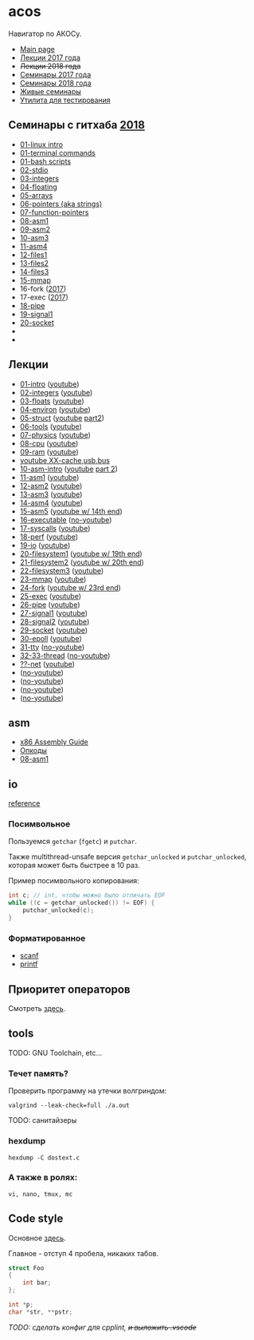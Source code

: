 # acos

Навигатор по АКОСу.

- [Main page](https://caos.ejudge.ru/)
- [Лекции 2017 года](https://github.com/hseos/hseos-course/tree/master/2017/00-lectures)
- ~~Лекции 2018 года~~
- [Семинары 2017 года](https://github.com/hseos/hseos-course/tree/master/2017)
- [Семинары 2018 года](https://github.com/hseos/hseos-course/tree/master/2018)
- [Живые семинары](https://github.com/petuhovskiy/acos/tree/master/sem#Живые-семинары)
- [Утилита для тестирования](https://github.com/petuhovskiy/acos/tree/master/tool#acos-tool)

## Семинары с гитхаба [2018](https://github.com/hseos/hseos-course/tree/master/2018)

- [01-linux intro](https://github.com/hseos/hseos-course/blob/master/2018/01-intro/01-intro.md)
- [01-terminal commands](https://github.com/hseos/hseos-course/blob/master/2018/01-intro/02-cmdline-part1.md)
- [01-bash scripts](https://github.com/hseos/hseos-course/blob/master/2018/01-intro/03-cmdline-part2.md)
- [02-stdio](https://github.com/hseos/hseos-course/tree/master/2018/02-stdio)
- [03-integers](https://github.com/hseos/hseos-course/tree/master/2018/03-integers)
- [04-floating](https://github.com/hseos/hseos-course/tree/master/2018/04-floating-point)
- [05-arrays](https://github.com/hseos/hseos-course/tree/master/2018/05-arrays)
- [06-pointers (aka strings)](https://github.com/hseos/hseos-course/tree/master/2018/06-pointers)
- [07-function-pointers](https://github.com/hseos/hseos-course/tree/master/2018/07-function-pointers)
- [08-asm1](https://github.com/hseos/hseos-course/tree/master/2018/08-asm1)
- [09-asm2](https://github.com/hseos/hseos-course/tree/master/2018/09-asm2)
- [10-asm3](https://github.com/hseos/hseos-course/tree/master/2018/10-asm3)
- [11-asm4](https://github.com/hseos/hseos-course/tree/master/2018/11-asm4)
- [12-files1](https://github.com/hseos/hseos-course/tree/master/2018/12-files1)
- [13-files2](https://github.com/hseos/hseos-course/tree/master/2018/13-files2)
- [14-files3](https://github.com/hseos/hseos-course/tree/master/2018/14-files3)
- [15-mmap](https://github.com/hseos/hseos-course/tree/master/2018/15-mmap)
- 16-fork ([2017](https://github.com/hseos/hseos-course/tree/master/2017/16-fork))
- 17-exec ([2017](https://github.com/hseos/hseos-course/tree/master/2017/18-pipe))
- [18-pipe](https://github.com/hseos/hseos-course/tree/master/2018/18-pipe)
- [19-signal1](https://github.com/hseos/hseos-course/tree/master/2018/19-signal1)
- [20-socket](https://github.com/hseos/hseos-course/tree/master/2018/20-socket)
- [](https://github.com/hseos/hseos-course/tree/master/2018/)
- [](https://github.com/hseos/hseos-course/tree/master/2018/)

## Лекции

- [01-intro](https://github.com/hseos/hseos-course/blob/master/2017/00-lectures/01-intro/01-intro.pdf) ([youtube](https://www.youtube.com/watch?v=dtbu_tEPHsA&index=1&list=PLK4MMyYsjOvo45S1UtYjNJ0kRkvDCDY9j))
- [02-integers](https://github.com/hseos/hseos-course/blob/master/2017/00-lectures/02-integers/02-integers.pdf) ([youtube](https://www.youtube.com/watch?v=gJyvTG68KtA&index=2&list=PLK4MMyYsjOvo45S1UtYjNJ0kRkvDCDY9j))
- [03-floats](https://github.com/hseos/hseos-course/blob/master/2017/00-lectures/03-floats/03-floats.pdf) ([youtube](https://www.youtube.com/watch?v=EbwV_EqnTGc&list=PLK4MMyYsjOvo45S1UtYjNJ0kRkvDCDY9j&index=4))
- [04-environ](https://github.com/hseos/hseos-course/blob/master/2017/00-lectures/04-environ/04-environ.pdf) ([youtube](https://www.youtube.com/watch?v=UsUaYj7Hr8Y&index=3&list=PLK4MMyYsjOvo45S1UtYjNJ0kRkvDCDY9j))
- [05-struct](https://github.com/hseos/hseos-course/blob/master/2017/00-lectures/05-struct/05-struct.pdf) ([youtube](https://www.youtube.com/watch?v=TC7mFYSslDQ&index=5&list=PLK4MMyYsjOvo45S1UtYjNJ0kRkvDCDY9j) [part2](https://www.youtube.com/watch?v=6pV8-b36zXI&index=6&list=PLK4MMyYsjOvo45S1UtYjNJ0kRkvDCDY9j))
- [06-tools](https://github.com/hseos/hseos-course/blob/master/2017/00-lectures/06-tools/06-tools.pdf) ([youtube](https://www.youtube.com/watch?v=MNlnpOfehuQ&list=PLK4MMyYsjOvo45S1UtYjNJ0kRkvDCDY9j&index=7))
- [07-physics](https://github.com/hseos/hseos-course/blob/master/2017/00-lectures/07-physics/07-physics.pdf) ([youtube](https://www.youtube.com/watch?v=Yr1rUqxtCcQ))
- [08-cpu](https://github.com/hseos/hseos-course/blob/master/2017/00-lectures/08-cpu/08-cpu.pdf) ([youtube](https://www.youtube.com/watch?v=qy0Xjy8YVNM&index=8&list=PLK4MMyYsjOvo45S1UtYjNJ0kRkvDCDY9j))
- [09-ram](https://github.com/hseos/hseos-course/blob/master/2017/00-lectures/09-ram/09-ram.pdf) ([youtube](https://www.youtube.com/watch?v=XnfXQQKqxek&index=9&list=PLK4MMyYsjOvo45S1UtYjNJ0kRkvDCDY9j))
- [youtube XX-cache,usb,bus](https://www.youtube.com/watch?v=pGQ8mFoxpuQ&index=10&list=PLK4MMyYsjOvo45S1UtYjNJ0kRkvDCDY9j)
- [10-asm-intro](https://github.com/hseos/hseos-course/blob/master/2017/00-lectures/10-asm-intro/10-asm-intro.pdf) ([youtube](https://www.youtube.com/watch?v=QcuWR7xjp6o&list=PLK4MMyYsjOvo45S1UtYjNJ0kRkvDCDY9j&index=11) [part 2](https://www.youtube.com/watch?v=lZiCoMUkMwc&list=PLK4MMyYsjOvo45S1UtYjNJ0kRkvDCDY9j&index=12))
- [11-asm1](https://github.com/hseos/hseos-course/blob/master/2017/00-lectures/11-asm1/11-asm1.pdf) ([youtube](https://www.youtube.com/watch?v=DLKgeOuR-FA&list=PLK4MMyYsjOvo45S1UtYjNJ0kRkvDCDY9j&index=13))
- [12-asm2](https://github.com/hseos/hseos-course/blob/master/2017/00-lectures/12-asm2/12-asm2.pdf) ([youtube](https://www.youtube.com/watch?v=tDhtxot-Z4o))
- [13-asm3](https://github.com/hseos/hseos-course/blob/master/2017/00-lectures/13-asm3/13-asm3.pdf) ([youtube](https://www.youtube.com/watch?v=ggjFUwOYaAA))
- [14-asm4](https://github.com/hseos/hseos-course/blob/master/2017/00-lectures/14-asm4/14-asm4.pdf) ([youtube](https://www.youtube.com/watch?v=FpDgQnBGVkU))
- [15-asm5](https://github.com/hseos/hseos-course/blob/master/2017/00-lectures/15-asm5/15-asm5.pdf) ([youtube w/ 14th end](https://www.youtube.com/watch?v=Ypxd9GfWUrY))
- [16-executable](https://github.com/hseos/hseos-course/blob/master/2017/00-lectures/16-executable/16-executable.pdf) ([no-youtube]())
- [17-syscalls](https://github.com/hseos/hseos-course/blob/master/2017/00-lectures/17-syscalls/17-syscalls.pdf) ([youtube](https://www.youtube.com/watch?v=SepyeQqq6uo))
- [18-perf](https://github.com/hseos/hseos-course/blob/master/2017/00-lectures/18-perf/18-perf.pdf) ([youtube](https://www.youtube.com/watch?v=PElq7GZ_YSg))
- [19-io](https://github.com/hseos/hseos-course/blob/master/2017/00-lectures/19-io/19-io.pdf) ([youtube](https://www.youtube.com/watch?v=G9Yh2BJ0Reg))
- [20-filesystem1](https://github.com/hseos/hseos-course/blob/master/2017/00-lectures/20-filesystem1/20-filesystem1.pdf) ([youtube w/ 19th end](https://www.youtube.com/watch?v=Fyn9SVJmov0))
- [21-filesystem2](https://github.com/hseos/hseos-course/blob/master/2017/00-lectures/21-filesystem2/21-filesystem2.pdf) ([youtube w/ 20th end](https://www.youtube.com/watch?v=j5jflWDC5KE))
- [22-filesystem3](https://github.com/hseos/hseos-course/blob/master/2017/00-lectures/22-filesystem3/22-filesystem3.pdf) ([youtube](https://www.youtube.com/watch?v=yKNF474oyiA))
- [23-mmap](https://github.com/hseos/hseos-course/blob/master/2017/00-lectures/23-mmap/23-mmap.pdf) ([youtube](https://www.youtube.com/watch?v=lOsxe4h-2GE))
- [24-fork](https://github.com/hseos/hseos-course/blob/master/2017/00-lectures/24-fork/24-fork.pdf) ([youtube w/ 23rd end](https://www.youtube.com/watch?v=kRgpZFCnbtQ))
- [25-exec](https://github.com/hseos/hseos-course/blob/master/2017/00-lectures/25-exec/25-exec.pdf) ([youtube](https://www.youtube.com/watch?v=yQXwoQxqVqs))
- [26-pipe](https://github.com/hseos/hseos-course/blob/master/2017/00-lectures/26-pipe/26-pipe.pdf) ([youtube](https://www.youtube.com/watch?v=PdErI5KKg6s))
- [27-signal1](https://github.com/hseos/hseos-course/blob/master/2017/00-lectures/27-signal1/27-signal1.pdf) ([youtube](https://www.youtube.com/watch?v=riHl32TiKaI))
- [28-signal2](https://github.com/hseos/hseos-course/blob/master/2017/00-lectures/28-signal2/28-signal2.pdf) ([youtube](https://www.youtube.com/watch?v=NXQkbsDtjoI))
- [29-socket](https://github.com/hseos/hseos-course/blob/master/2017/00-lectures/29-socket/29-socket.pdf) ([youtube](https://www.youtube.com/watch?v=bkG7dB7ETiI))
- [30-epoll](https://github.com/hseos/hseos-course/blob/master/2017/00-lectures/30-epoll/30-epoll.pdf) ([youtube](https://www.youtube.com/watch?v=nRAQfmX40uA))
- [31-tty](https://github.com/hseos/hseos-course/tree/master/2017/00-lectures/31-tty) ([no-youtube]())
- [32-33-thread](https://github.com/hseos/hseos-course/blob/master/2017/00-lectures/32-33-thread/32-33-thread.pdf) ([no-youtube]())
- [??-net]() ([youtube](https://www.youtube.com/watch?v=7e_x_xT3IcE))
- []() ([no-youtube]())
- []() ([no-youtube]())
- []() ([no-youtube]())
- []() ([no-youtube]())

## asm

- [x86 Assembly Guide](http://flint.cs.yale.edu/cs421/papers/x86-asm/asm.html)
- [Опкоды](http://ref.x86asm.net/)
- [08-asm1](https://github.com/hseos/hseos-course/tree/master/2018/08-asm1)

## io

[reference](https://en.cppreference.com/w/c/io)

### Посимвольное

Пользуемся `getchar` (`fgetc`) и `putchar`.

Также multithread-unsafe версия `getchar_unlocked` и `putchar_unlocked`, которая может быть быстрее в 10 раз.

Пример посимвольного копирования:

```c
int c; // int, чтобы можно было отличать EOF
while ((c = getchar_unlocked()) != EOF) {
    putchar_unlocked(c);
}
```

### Форматированное

- [scanf](https://en.cppreference.com/w/c/io/fscanf)
- [printf](https://en.cppreference.com/w/c/io/fprintf)

## Приоритет операторов

Смотреть [здесь](https://en.cppreference.com/w/c/language/operator_precedence).

## tools

TODO: GNU Toolchain, etc...

### Течет память?

Проверить программу на утечки волгриндом:

`valgrind --leak-check=full ./a.out`

TODO: санитайзеры

### hexdump

`hexdump -C dostext.c`

### А также в ролях:

`vi, nano, tmux, mc`

## Code style

Основное [здесь](https://caos.ejudge.ru/style.html).

Главное - отступ 4 пробела, никаких табов.

```C
struct Foo
{
    int bar;
};

int *p;
char *str, **pstr;
```

_TODO: сделать конфиг для cpplint, ~~и выложить .vscode~~_